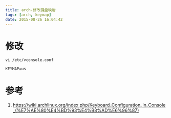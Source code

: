 ```yaml
---
title: arch-修改键盘映射
tags: [arch, keymap]
date: 2015-08-26 16:04:42
---
```


# 修改

    vi /etc/vconsole.conf

    KEYMAP=us

# 参考

1.  <https://wiki.archlinux.org/index.php/Keyboard_Configuration_in_Console_(%E7%AE%80%E4%BD%93%E4%B8%AD%E6%96%87)>
